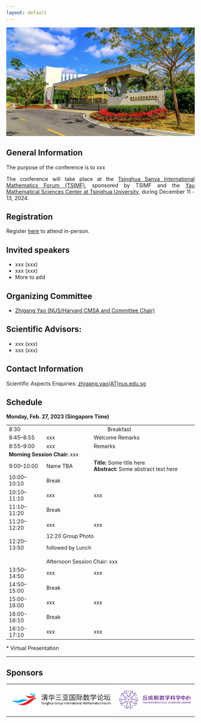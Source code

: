 ```yaml
---
layout: default
---
```

![tour](./pic/tour-tsimf.png)

## General Information
 <p style="text-align:justify;">
 The purpose of the conference is to xxx
 </p>


 <p style="text-align:justify;">
The conference will take place at the <a href="http://www.tsimf.cn/">Tsinghua Sanya International Mathematics Forum (TSIMF)</a>, sponsored by TSIMF and the <a href="https://ymsc.tsinghua.edu.cn/en/">Yau Mathematical Sciences Center at Tsinghua University</a>, during December 11 - 13, 2024.
 </p>

## Registration
Register [here](URL-TBA) to attend in-person.
## Invited speakers 
* xxx (xxx)
* xxx (xxx)
* More to add

## Organizing Committee
* [Zhigang Yao (NUS/Harvard CMSA and Committee Chair)](https://zhigang-yao.github.io/)

## Scientific Advisors: 
* xxx (xxx)
* xxx (xxx)
  
## Contact Information
Scientific Aspects Enquiries: <a href="mailto:zhigang.yao@nus.edu.sg">zhigang.yao(AT)nus.edu.sg</a>

## Schedule

<p><strong>Monday, Feb. 27, 2023 (Singapore Time)</strong></p>

<table width="820">
<tbody>
<tr>
<td width="130">8:30</td>
<td colspan="2"><center>Breakfast</center></td>
</tr>
<tr>
<td width="130">8:45–8:55</td>
<td width="200">xxx</td>
<td width="500">Welcome Remarks</td>
</tr>
<tr>
<td width="130">8:55–9:00</td>
<td width="200">xxx</td>
<td width="500">Remarks</td>
</tr>
<tr>
<td colspan="3"> <strong>Morning Session Chair:</strong> xxx</td>
</tr>
<tr>
<td width="130">9:00–10:00</td>
<td width="200">Name TBA</td>
<td width="500"><strong>Title:</strong> Some title here<br>
<strong>Abstract:</strong> Some abstract text here</td>
</tr>
<tr>
<td width="130">10:00–10:10</td>
<td colspan="2" width="562">Break</td>
</tr>
<tr>
<td width="130">10:10–11:10</td>
<td width="200">xxx</td>
<td width="500">xxx</td>
</tr>
<tr>
<td width="130">11:10–11:20</td>
<td colspan="2" width="562">Break</td>
</tr>
<tr>
<td width="130">11:20–12:20</td>
<td width="200">xxx</td>
<td width="500">xxx</td>
</tr>
<tr>
<td width="130"> 12:20–13:50</td>
<td colspan="2" width="562">12:20 Group Photo</p>
<p>followed by Lunch</td>
</tr>
<tr>
<td width="130"></td>
<td colspan="2" width="562">Afternoon Session Chair: xxx</td>
</tr>
<tr>
<td width="130">13:50–14:50</td>
<td width="200">xxx</td>
<td width="500">xxx</td>
</tr>
<tr>
<td width="130">14:50–15:00</td>
<td colspan="2" width="562">Break</td>
</tr>
<tr>
<td width="130">15:00-16:00</td>
<td width="200">xxx</td>
<td width="500">xxx</td>
</tr>
<tr>
<td width="130">16:00-16:10</td>
<td colspan="2" width="562">Break</td>
</tr>
<tr>
<td width="130">16:10-17:10</td>
<td width="200">xxx</td>
<td width="500">xxx</td>
</tr>
</tbody>
</table>

<p>* Virtual Presentation</p>
<hr />



## Sponsors
<!-- ![yanqi](./pic/yanqi_small.png)
![ymsc](./pic/yanqi_small.png) -->

<table>
<tr>
<td><img src="./pic/tsimf.png" alt="tsimf_logo"></td>
<td><img src="./pic/YMSC_small.png" alt="ymsc_logo"></td>
</tr>
</table>